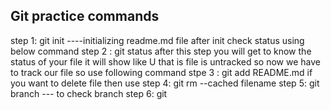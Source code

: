 ## Git practice commands

step 1: git init ----initializing readme.md file 
after init check status using below command 
step 2 : git status
after this step you will get to know the status of your file it will show like U that is file is untracked so now we have to track our file so use following command
stpe 3 : git add README.md
if you want to delete file then use 
step 4: git rm --cached filename 
step 5: git branch --- to check branch 
step 6: git 
